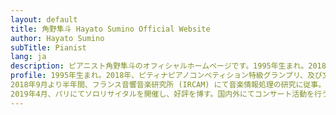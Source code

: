 ```yaml
---
layout: default
title: 角野隼斗 Hayato Sumino Official Website
author: Hayato Sumino
subTitle: Pianist
lang: ja
description: ピアニスト角野隼斗のオフィシャルホームページです。1995年生まれ。2018年、ピティナピアノコンペティション特級グランプリ、及び文部科学大臣賞、スタインウェイ賞受賞。現在、東京大学情報理工学系研究科修士1年生。
profile: 1995年生まれ。2018年、ピティナピアノコンペティション特級グランプリ、及び文部科学大臣賞、スタインウェイ賞受賞。2002年、千葉音楽コンクール全部門最優秀賞を史上最年少（小1）にて受賞。2005年、ピティナピアノコンペティション全国大会にて、Jr.G 級金賞受賞。2011年および2017年、ショパン国際コンクール in ASIA 中学生の部および大学・一般部門アジア大会にてそれぞれ金賞受賞。これまでに国立ブラショフ・フィルハーモニー交響楽団、日本フィルハーモニー交響楽団オーケストラと共演。現在、東京大学大学院2年生。金子勝子、吉田友昭の各氏に師事。
2018年9月より半年間、フランス音響音楽研究所 (IRCAM) にて音楽情報処理の研究に従事。フランス留学中にクレール・テゼール、ジャン＝マルク・ルイサダの各氏に師事。
2019年4月、パリにてソロリサイタルを開催し、好評を博す。国内外にてコンサート活動を行う他、自ら作編曲および演奏した動画をYouTubeにて発信し、総再生回数は500万回を突破している。2019年6月、ワーナーミュージック・ジャパンより1stデジタルアルバム『Passion』リリース。
---
```

